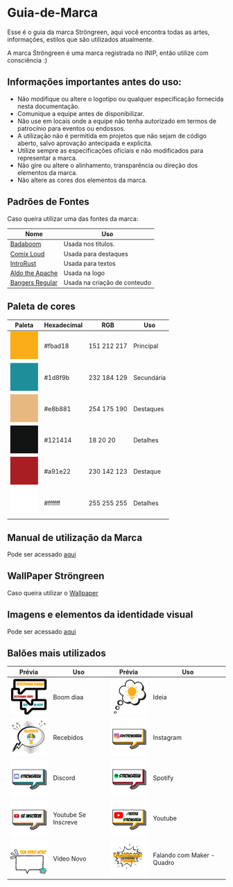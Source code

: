 # Guia-de-Marca

Esse é o guia da marca Ströngreen, aqui você encontra todas as artes, informações, estilos que são utilizados atualmente. 

A marca Ströngreen é uma marca registrada no INIP, então utilize com consciência :)

## Informações importantes antes do uso:
  - Não modifique ou altere o logotipo ou qualquer especificação fornecida nesta documentação.
  - Comunique a equipe antes de disponibilizar.
  - Não use em locais onde a equipe não tenha autorizado em termos de patrocínio para eventos ou endossos.
  - A utilização não é permitida em projetos que não sejam de código aberto, salvo aprovação antecipada e explicita.
  - Utilize sempre as especificações oficiais e não modificados para representar a marca.
  - Não gire ou altere o alinhamento, transparência ou direção dos elementos da marca.
  - Não altere as cores dos elementos da marca.

## Padrões de Fontes

Caso queira utilizar uma das fontes da marca:

| Nome | Uso |
|---------|----------|
|[Badaboom](https://github.com/Strongreen-Company/Guia-de-Marca/blob/main/Fontes/BADABB__.TTF)| Usada nos títulos. 
|[Comix Loud](https://github.com/Strongreen-Company/Guia-de-Marca/blob/main/Fontes/Comix%20Loud.ttf)| Usada para destaques 
|[IntroRust](https://github.com/Strongreen-Company/Guia-de-Marca/blob/main/Fontes/IntroRustG-Base2Line.otf)| Usada para textos 
|[Aldo the Apache](https://github.com/Strongreen-Company/Guia-de-Marca/blob/main/Fontes/AldotheApache.ttf)| Usada na logo 
|[Bangers Regular](https://github.com/Strongreen-Company/Guia-de-Marca/blob/main/Fontes/Bangers-Regular.ttf)| Usada na criação de conteudo 

## Paleta de cores

| Paleta | Hexadecimal| RGB | Uso |
|---------|----------|------- | -------|
|<img src="./paleta/fbad18.png" width="64" alt=""/>|#fbad18|151 212 217| Principal       |
|<img src="./paleta/1d8f9b.png" width="64" alt=""/>|#1d8f9b|232 184 129| Secundária      |
|<img src="./paleta/e8b881.png" width="64" alt=""/>|#e8b881|254 175 190| Destaques       |
|<img src="./paleta/121414.png" width="64" alt=""/>|#121414|18  20  20 | Detalhes        |
|<img src="./paleta/a91e22.png" width="64" alt=""/>|#a91e22|230 142 123| Destaque        |
|<img src="./paleta/ffffff.png" width="64" alt=""/>|#ffffff|255 255 255| Detalhes        |

## Manual de utilização da Marca

Pode ser acessado [aqui](https://github.com/Strongreen-Company/Guia-de-Marca/blob/main/ManualdeIdentidadeVisual_STRONGREEN.pdf)

## WallPaper Ströngreen

Caso queira utilizar o [Wallpaper](https://github.com/Strongreen-Company/Guia-de-Marca/blob/main/Wallpaper.png)

## Imagens e elementos da identidade visual

Pode ser acessado [aqui](https://github.com/Strongreen-Company/Guia-de-Marca/tree/main/Elementos)

## Balões mais utilizados

| Prévia |  Uso | Prévia |  Uso |
|---------|-------|---------|-------|
|<img src="./Elementos/1.png" width="100" alt=""/>| Boom diaa       | <img src="./Elementos/2.png" width="100" alt=""/>| Ideia           |
|<img src="./Elementos/3.png" width="100" alt=""/>| Recebidos       | <img src="./Elementos/4.png" width="100" alt=""/>| Instagram         |
|<img src="./Elementos/5.png" width="100" alt=""/>| Discord        | <img src="./Elementos/6.png" width="100" alt=""/>| Spotify        |
|<img src="./Elementos/7.png" width="100" alt=""/>| Youtube Se Inscreve       | <img src="./Elementos/8.png" width="100" alt=""/>| Youtube        |
|<img src="./Elementos/9.png" width="100" alt=""/>| Video Novo        | <img src="./Elementos/10.png" width="100" alt=""/>| Falando com Maker - Quadro

